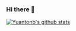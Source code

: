 ### Hi there 👋

[![Yuantonb's github stats](https://github-readme-stats.vercel.app/api?username=yuantongkang)](https://github.com/anuraghazra/github-readme-stats)

